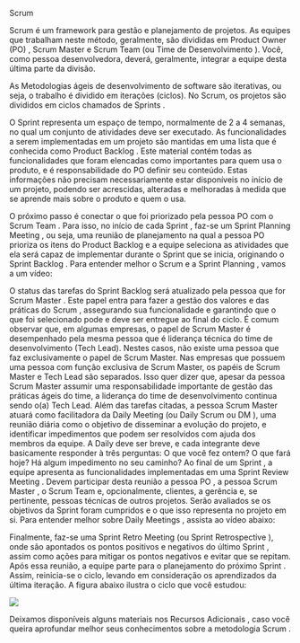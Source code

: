 Scrum

Scrum é um framework para gestão e planejamento de projetos. As equipes que trabalham neste método, geralmente, são divididas em Product Owner (PO) , Scrum Master e Scrum Team (ou Time de Desenvolvimento ). Você, como pessoa desenvolvedora, deverá, geralmente, integrar a equipe desta última parte da divisão.

As Metodologias ágeis de desenvolvimento de software são iterativas, ou seja, o trabalho é dividido em iterações (ciclos). No Scrum, os projetos são divididos em ciclos chamados de Sprints .

O Sprint representa um espaço de tempo, normalmente de 2 a 4 semanas, no qual um conjunto de atividades deve ser executado. As funcionalidades a serem implementadas em um projeto são mantidas em uma lista que é conhecida como Product Backlog . Este material contém todas as funcionalidades que foram elencadas como importantes para quem usa o produto, e é responsabilidade do PO definir seu conteúdo. Estas informações não precisam necessariamente estar disponíveis no início de um projeto, podendo ser acrescidas, alteradas e melhoradas à medida que se aprende mais sobre o produto e quem o usa.

O próximo passo é conectar o que foi priorizado pela pessoa PO com o Scrum Team . Para isso, no início de cada Sprint , faz-se um Sprint Planning Meeting , ou seja, uma reunião de planejamento na qual a pessoa PO prioriza os itens do Product Backlog e a equipe seleciona as atividades que ela será capaz de implementar durante o Sprint que se inicia, originando o Sprint Backlog . Para entender melhor o Scrum e a Sprint Planning , vamos a um vídeo:

O status das tarefas do Sprint Backlog será atualizado pela pessoa que for Scrum Master . Este papel entra para fazer a gestão dos valores e das práticas do Scrum , assegurando sua funcionalidade e garantindo que o que foi selecionado pode e deve ser entregue ao final do ciclo. É comum observar que, em algumas empresas, o papel de Scrum Master é desempenhado pela mesma pessoa que é liderança técnica do time de desenvolvimento (Tech Lead). Nestes casos, não existe uma pessoa que faz exclusivamente o papel de Scrum Master. Nas empresas que possuem uma pessoa com função exclusiva de Scrum Master, os papéis de Scrum Master e Tech Lead são separados. Isso quer dizer que, apesar da pessoa Scrum Master assumir uma responsabilidade importante de gestão das práticas ágeis do time, a liderança do time de desenvolvimento continua sendo o(a) Tech Lead.
Além das tarefas citadas, a pessoa Scrum Master atuará como facilitadora da Daily Meeting (ou Daily Scrum ou DM ), uma reunião diária como o objetivo de disseminar a evolução do projeto, e identificar impedimentos que podem ser resolvidos com ajuda dos membros da equipe. A Daily deve ser breve, e cada integrante deve basicamente responder à três perguntas:
O que você fez ontem?
O que fará hoje?
Há algum impedimento no seu caminho?
Ao final de um Sprint , a equipe apresenta as funcionalidades implementadas em uma Sprint Review Meeting . Devem participar desta reunião a pessoa PO , a pessoa Scrum Master , o Scrum Team e, opcionalmente, clientes, a gerência e, se pertinente, pessoas técnicas de outros projetos. Serão avaliados se os objetivos da Sprint foram cumpridos e o que isso representa no projeto em si.
Para entender melhor sobre Daily Meetings , assista ao vídeo abaixo:

Finalmente, faz-se uma Sprint Retro Meeting (ou Sprint Retrospective ), onde são apontados os pontos positivos e negativos do último Sprint , assim como ações para mitigar os pontos negativos e evitar que se repitam. Após essa reunião, a equipe parte para o planejamento do próximo Sprint .
Assim, reinicia-se o ciclo, levando em consideração os aprendizados da última iteração. A figura abaixo ilustra o ciclo que você estudou:

<img src="scum...">

Deixamos disponíveis alguns materiais nos Recursos Adicionais , caso você queira aprofundar melhor seus conhecimentos sobre a metodologia Scrum .